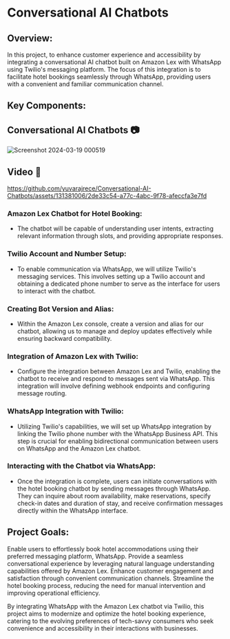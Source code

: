 # Conversational AI Chatbots

## Overview:
In this project, to enhance customer experience and accessibility by integrating a conversational AI chatbot built on Amazon Lex with WhatsApp using Twilio's messaging platform. The focus of this integration is to facilitate hotel bookings seamlessly through WhatsApp, providing users with a convenient and familiar communication channel.

## Key Components:

## Conversational AI Chatbots 📷
![Screenshot 2024-03-19 000519](https://github.com/yuvarajrece/Conversational-AI-Chatbots/assets/131381006/0f0b9e51-ac9b-4c63-be53-84a267f4de00)

## Video 🎥

https://github.com/yuvarajrece/Conversational-AI-Chatbots/assets/131381006/2de33c54-a77c-4abc-9f78-afeccfa3e7fd

### Amazon Lex Chatbot for Hotel Booking: 

 - The chatbot will be capable of understanding user intents, extracting relevant information through slots, and providing appropriate responses.
  
### Twilio Account and Number Setup: 

 - To enable communication via WhatsApp, we will utilize Twilio's messaging services. This involves setting up a Twilio account and obtaining a dedicated phone number to serve as the interface for users to interact with the chatbot.

### Creating Bot Version and Alias: 

 - Within the Amazon Lex console,  create a version and alias for our chatbot, allowing us to manage and deploy updates effectively while ensuring backward compatibility.

### Integration of Amazon Lex with Twilio: 

 - Configure the integration between Amazon Lex and Twilio, enabling the chatbot to receive and respond to messages sent via WhatsApp. This integration will involve defining webhook endpoints and configuring message routing.

### WhatsApp Integration with Twilio: 

 - Utilizing Twilio's capabilities, we will set up WhatsApp integration by linking the Twilio phone number with the WhatsApp Business API. This step is crucial for enabling bidirectional communication between users on WhatsApp and the Amazon Lex chatbot.

### Interacting with the Chatbot via WhatsApp:

 - Once the integration is complete, users can initiate conversations with the hotel booking chatbot by sending messages through WhatsApp. They can inquire about room availability, make reservations, specify check-in dates and duration of stay, and receive confirmation messages directly within the WhatsApp interface.

## Project Goals:

Enable users to effortlessly book hotel accommodations using their preferred messaging platform, WhatsApp.
Provide a seamless conversational experience by leveraging natural language understanding capabilities offered by Amazon Lex.
Enhance customer engagement and satisfaction through convenient communication channels.
Streamline the hotel booking process, reducing the need for manual intervention and improving operational efficiency.

By integrating WhatsApp with the Amazon Lex chatbot via Twilio, this project aims to modernize and optimize the hotel booking experience, catering to the evolving preferences of tech-savvy consumers who seek convenience and accessibility in their interactions with businesses.
